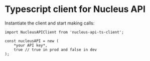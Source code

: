 # Typescript client for Nucleus API

Instantiate the client and start making calls:
```
import NucleusAPIClient from 'nucleus-api-ts-client';

const nucleusAPI = new (
    *your API key*,
    true // true in prod and false in dev
);
```